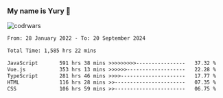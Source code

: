 ### My name is Yury 👋 
![codrwars](https://www.codewars.com/users/litury/badges/micro) 


<!--START_SECTION:waka-->

```txt
From: 28 January 2022 - To: 20 September 2024

Total Time: 1,585 hrs 22 mins

JavaScript       591 hrs 38 mins >>>>>>>>>----------------   37.32 %
Vue.js           353 hrs 13 mins >>>>>>-------------------   22.28 %
TypeScript       281 hrs 46 mins >>>>---------------------   17.77 %
HTML             116 hrs 28 mins >>-----------------------   07.35 %
CSS              106 hrs 59 mins >>-----------------------   06.75 %
```

<!--END_SECTION:waka-->

